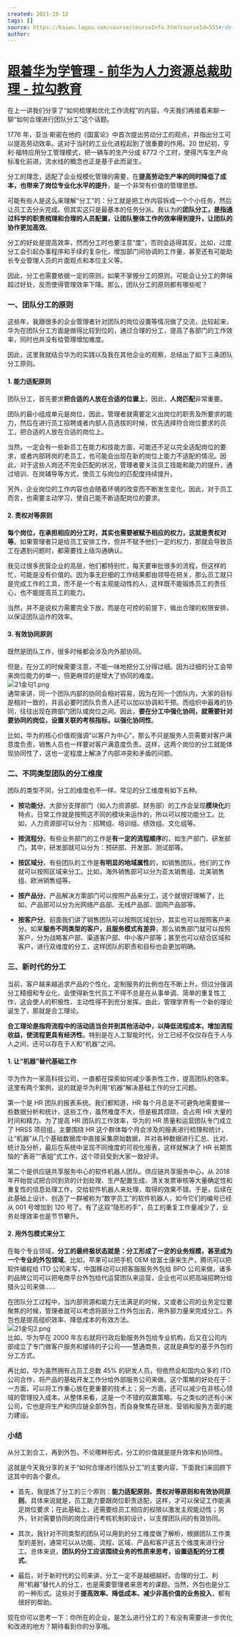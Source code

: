 ```yaml
---
created: 2021-10-12
tags: []
source: https://kaiwu.lagou.com/course/courseInfo.htm?courseId=555#/detail/pc?id=5364
author: 
---
```


# [跟着华为学管理 - 前华为人力资源总裁助理 - 拉勾教育](https://kaiwu.lagou.com/course/courseInfo.htm?courseId=555#/detail/pc?id=5364)


在上一讲我们分享了“如何梳理和优化工作流程”的内容，今天我们再接着来聊一聊“如何合理进行团队分工”这个话题。

1776 年，亚当·斯密在他的《国富论》中首次提出劳动分工的观点，并指出分工可以提高劳动效率。这对于当时的工业化进程起到了很重要的作用。20 世纪初，亨利·福特应用分工管理模式，把一辆车的生产分成 8772 个工时，使得汽车生产向标准化前进，流水线的概念也正是基于此而诞生。

分工的理念，适配了企业规模化管理的需要，在**提高劳动生产率的同时降低了成本，也带来了岗位专业化水平的提升**，是一个非常有价值的管理思想。

可能有些人是这么来理解“分工”的：分工就是把工作内容拆成一个个小任务，然后让员工去分头完成。但其实这只是最基本的任务分派。我认为的**团队分工，是指通过科学的职责梳理和合理的人员配置，让团队整体工作的效率得到提升，让团队的协作更加高效**。

分工的好处是提高效率，然而分工时也要注意“度”，否则会适得其反，比如，过度分工会引起办事程序和手续的复杂化，增加部门间协调的工作量，甚至还有可能助长专业管理人员的片面观点和本位主义等。

因此，分工也需要依据一定的原则，如果不掌握分工的原则，可能会让分工的弊端超过好处，反而使得管理效率下降。那么，团队分工的原则都有哪些呢？

### 一、团队分工的原则

这些年，我跟很多的企业管理者针对团队的岗位设置等情况做了交流，比较起来，华为在团队分工方面是做得比较到位的，通过合理的分工，提高了各部门的工作效率，同时也并没有给管理增加难度。

因此，这里我就结合华为的实践以及我在其他企业的观察，总结出了如下三条团队分工原则。

#### 1\. 能力适配原则

团队分工，首先要求**把合适的人放在合适的位置上**，因此，**人岗匹配**非常重要。

团队的最小组成单元是岗位，因此，管理者就需要定义出岗位的职责及所要求的能力，然后在进行员工招聘或者内部人员选拔的时候，优先选择符合岗位要求的员工，把合适的人放在合适的岗位上。

当然，一定会有一些新员工在能力和技能方面，可能还不足以完全适配岗位的要求，或者内部转岗的老员工，也可能会出现在新的岗位上能力不适配的情况。因此，对于这些人岗还不完全匹配的状况，管理者要关注员工技能和能力的提升，通过培训、在岗辅导等方式，使员工与岗位的匹配度持续提升。

另外，企业岗位的工作内容也会随着环境的改变而不断发生变化，因此，对于员工而言，也需要主动学习，使自己能不断适配岗位的要求。

#### 2\. 责权对等原则

**每个岗位，在承担相应的分工时，其实也需要被赋予相应的权力，这就是责权对等**。如果管理者只是给员工安排工作，但并不赋予他们一定的权力，那就会导致员工在遇到问题时，都需要找上级沟通确认。

我见过很多民营企业的高层，他们都特别忙，每天要审批很多的流程，但这样的忙，可能是没有价值的。因为事无巨细的工作结果都由领导在把关，那么员工就只是完成工作的工具，而不是一个有主观能动性的人，这样既不能锻炼员工的责任心，也不能提高员工的能力。

当然，并不是说权力需要完全下放，而是在可控的前提下，做出合理的权限安排，以保证团队运作的效率。

#### 3\. 有效协同原则

既然是团队工作，很多时候都会涉及内外部协同。

但是，在分工的时候需要注意，不能一味地把分工分得过细。因为过细的分工会带来岗位能力的单一，但更麻烦的是增大了协同的难度。  
![21金句1.png](https://s0.lgstatic.com/i/image/M00/92/4C/CgqCHmARJGGAM-MpAAVsXkvGLfk734.png)  
通常来讲，同一个团队内部的协同会相对容易，因为在同一个团队内，大家的目标是相对一致的，并且必要时团队负责人还可以加以协调和干预。而组织中最难的协同，往往出现在跨部门团队或岗位之间。因此，**要在分工中强化协同，就需要针对要协同的岗位，设置关联的考核指标，以强化协同性**。

比如，华为的核心价值观强调“以客户为中心”，那么不只是服务人员需要对客户满意度负责，销售人员也一样要对客户满意度负责。这样，这两个岗位的分工就能体现协同性了，这也一定程度上解决了内部冲突和矛盾的问题。

### 二、不同类型团队的分工维度

团队的类型不同，分工的维度也不一样。常见的分工维度有如下五种。

-   **按功能分**。大部分支撑部门（如人力资源部、财务部）的工作会呈现**模块化**的特点，日常工作就是按照这不同的模块来运作的，所以可以按功能分工。比如，人力资源部可以分为：招聘组、培训组、绩效组、文化组等。
    
-   **按流程分**。有些业务部门的工作是**有一定的流程顺序**的，如生产部门、研发部门，其中，研发部就可以分为：预研部、开发部、测试部等。
    
-   **按区域分**。有些团队的工作是**有明显的地域属性**的，如销售团队，他们的工作就可以按照区域来分工。比如，海外销售部可以分为亚太销售组、北美销售组、欧洲销售组等。
    
-   **按产品分**。产品解决方案部门可以按照产品来分工，这个就很好理解了，比如，产品部可以分为光网络产品部、无线产品部、固网产品部等。
    
-   **按客户分**。前面我们讲了销售团队可以按照区域划分，其实也可以按照客户来分。如果**服务不同类型的客户，且服务模式有差异**，那么销售部门就可以按照客户，分为战略客户部、渠道客户部、中小客户部等；甚至也可以结合区域和客户，进行双维度的分工，这样团队的职责和目标也会更加明确。
    

### 三、新时代的分工

当前，客户越来越追求产品的个性化，定制服务的比例也在不断上升。但过分强调分工精细和专业化，会使得新生代员工不得不总是在从事单调、简单的重复性工作，这会使人的积极性、主动性得不到充分发挥。由此，管理学界有一个新的理论诞生了，那就是合工理论。

**合工理论是指将流程中的活动适当合并到其他活动中，以降低流程成本，增加流程收益，使流程更具有经济性**。特别是在人工智能时代，分工已经不仅仅存在于人与人之间，还可以存在于人和“机器”之间。

#### 1\. 让“机器”替代基础工作

华为作为一家高科技公司，一直都在探索如何减少事务性工作，提高团队的效率。这里有两个案例，说的就是华为利用“机器”解决基础工作的分工问题。

第一个是 HR 团队的报表系统。我们都知道，HR 每个月总是不可避免地需要做一些数据分析和统计，这些工作，虽然难度不大，但是极其烦琐，会占用 HR 大量的时间和精力。为了提高 HR 团队的工作效率，华为的 HR 质量和运营团队专门成立了 HRSS 项目组，主要围绕 HR 这个群体每个月会涉及的报表进行梳理和统计，让“机器”从几个基础数据库中直接采集原始数据，并对各种数据进行汇总、比对、统计及分析，最后在系统中呈现不同维度的可视化报表，这样就解决了 HR 长期苦恼的“表哥”“表姐”式工作，这个项目受到大家一致好评。

第二个是供应链共享服务中心的软件机器人团队。供应链共享服务中心，从 2018 年开始尝试把合同到货的计划处理、生产配置生成、清关发票审核等大量确定性和重复性的信息处理工作，交给软件机器人来处理，取得的效果不错。于是，后续在此基础上设计、创造了一群被称为“数字员工”的软件机器人，如今它们的编号已经从 001 号增加到 120 号了。有了这双“隐形的手”，员工的重复工作量减少了，业务处理效率也是节节攀升。

#### 2\. 用外包模式来分工

在每个专业领域，**分工的最终极状态就是：分工形成了一定的业务规模，甚至成为一个专业的外包领域**。比如，苹果可以把手机 OEM 给富士康来生产，腾讯可以把软件编程给 ITO 公司来写，中国移动可以把客服服务外包给 BPO 公司来做，诸多的品牌公司可以把电商平台外包给代运营团队来运营，企业也可以把高端招聘分给猎头公司来做……

在团队分工过程中，当内部资源和能力无法满足的时候，又或者公司的业务定位要聚焦的时候，管理者就可以考虑将部分工作外包出去，用外部力量来完成分工。外包也是提高组织效率、降低成本的有效方法。  
![21金句2.png](https://s0.lgstatic.com/i/image2/M01/0A/37/Cip5yGARJJeANlzNAAWEbBH6MB0566.png)  
比如，华为早在 2000 年左右就将行政后勤服务外包给专业机构，后又在公司内部成立了专门做客户服务和接待的子公司——慧通商务，这就是典型的基于外包的分工方式。

再比如，华为虽然拥有占员工总数 45% 的研发人员，但依然会和国内众多的 ITO 公司合作，将产品的基础开发工作分给外部服务公司来做。这个策略的好处在于：一方面，可以将工作重心放在更重要的技术上；另一方面，还可以减少在非核心领域的管理投入成本。从整体来看，这是一个不错的双赢策略。与之类似的还有小米公司，它也是将生产和供应链全部外包，而自身聚焦在研发、营销和服务方面的能力建设。

### 小结

从分工到合工，再到外包，不论哪种形式，分工的价值就是提升效率和协同性。

这就是今天我分享的关于“如何合理进行团队分工”的主要内容，下面我们来回顾下这其中的各个要点。

-   首先，我提炼了分工的三个原则：**能力适配原则、责权对等原则和有效协同原则**。具体来说就是，员工能力要跟岗位职责适配，这样，才可以保证工作能满足岗位要求；在此基础上，还需要给员工相应的权限以激发主观能动性；另外，针对需要协同的岗位进行考核机制的设计，以支撑团队间的有效协同。
    
-   其次，我针对不同类型的团队可以用到的分工维度做了解析，根据团队工作类型的差别，通常可以从功能、流程、区域、产品和客户这五个维度来进行分工。总体来说，**团队的分工应该围绕业务的性质来思考，设置适配的分工模式**。
    
-   最后，对于新时代的公司来讲，分工一定不是越细越好。合理的分工、利用“机器”替代人的分工，也是需要管理者来思考的课题。当然，外包也是分工的一种形式。这些对于**提高效率、降低成本、减少非高价值的业务投入**，都有很好的帮助。
    

现在你可以思考一下：你所在的企业，是怎么进行分工的？有没有需要进一步优化和改进的地方？期待看到你的分享哦。
